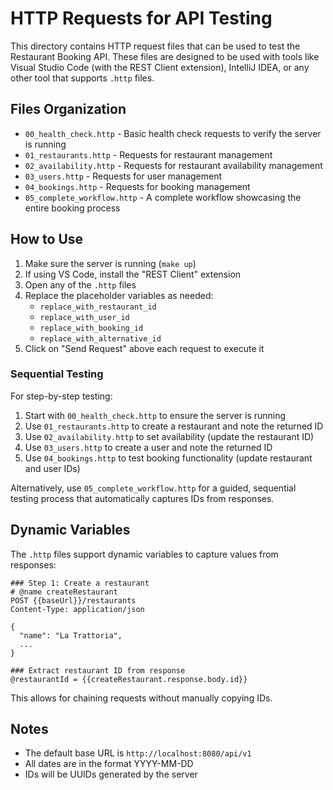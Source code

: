 # HTTP Requests for API Testing

This directory contains HTTP request files that can be used to test the Restaurant Booking API. These files are designed to be used with tools like Visual Studio Code (with the REST Client extension), IntelliJ IDEA, or any other tool that supports `.http` files.

## Files Organization

- `00_health_check.http` - Basic health check requests to verify the server is running
- `01_restaurants.http` - Requests for restaurant management
- `02_availability.http` - Requests for restaurant availability management
- `03_users.http` - Requests for user management
- `04_bookings.http` - Requests for booking management
- `05_complete_workflow.http` - A complete workflow showcasing the entire booking process

## How to Use

1. Make sure the server is running (`make up`)
2. If using VS Code, install the "REST Client" extension
3. Open any of the `.http` files
4. Replace the placeholder variables as needed:
   - `replace_with_restaurant_id`
   - `replace_with_user_id`
   - `replace_with_booking_id`
   - `replace_with_alternative_id`
5. Click on "Send Request" above each request to execute it

### Sequential Testing

For step-by-step testing:

1. Start with `00_health_check.http` to ensure the server is running
2. Use `01_restaurants.http` to create a restaurant and note the returned ID
3. Use `02_availability.http` to set availability (update the restaurant ID)
4. Use `03_users.http` to create a user and note the returned ID
5. Use `04_bookings.http` to test booking functionality (update restaurant and user IDs)

Alternatively, use `05_complete_workflow.http` for a guided, sequential testing process that automatically captures IDs from responses.

## Dynamic Variables

The `.http` files support dynamic variables to capture values from responses:

```http
### Step 1: Create a restaurant
# @name createRestaurant
POST {{baseUrl}}/restaurants
Content-Type: application/json

{
  "name": "La Trattoria",
  ...
}

### Extract restaurant ID from response
@restaurantId = {{createRestaurant.response.body.id}}
```

This allows for chaining requests without manually copying IDs.

## Notes

- The default base URL is `http://localhost:8080/api/v1`
- All dates are in the format YYYY-MM-DD
- IDs will be UUIDs generated by the server 